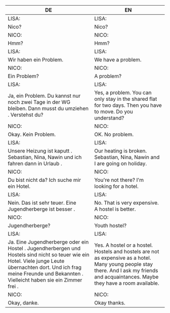|DE|EN|
|---|---|
|LISA:|LISA:|
|Nico?|Nico?|
|NICO:|NICO:|
|Hmm?|Hmm?|
|LISA:|LISA:|
|Wir haben ein Problem.|We have a problem.|
|NICO:|NICO:|
|Ein Problem?|A problem?|
|LISA:|LISA:|
|Ja, ein Problem. Du kannst  nur noch zwei Tage in der WG bleiben. Dann musst du umziehen . Verstehst  du?|Yes, a problem. You can only stay in the shared flat for two days. Then you have to move. Do you understand?|
|NICO:|NICO:|
|Okay. Kein Problem.|OK. No problem.|
|LISA:|LISA:|
|Unsere Heizung  ist kaputt . Sebastian, Nina, Nawin und ich fahren dann in Urlaub .|Our heating is broken. Sebastian, Nina, Nawin and I are going on holiday.|
|NICO:|NICO:|
|Du bist nicht da? Ich suche mir ein Hotel.|You're not there? I'm looking for a hotel.|
|LISA:|LISA:|
|Nein. Das ist sehr teuer. Eine Jugendherberge  ist besser .|No. That is very expensive. A hostel is better.|
|NICO:|NICO:|
|Jugendherberge?|Youth hostel?|
|LISA:|LISA:|
|Ja. Eine Jugendherberge oder ein Hostel . Jugendherbergen und Hostels sind nicht so teuer wie ein Hotel. Viele junge Leute übernachten dort. Und ich frag meine Freunde und Bekannten . Vielleicht  haben sie ein Zimmer frei .|Yes. A hostel or a hostel. Hostels and hostels are not as expensive as a hotel. Many young people stay there. And I ask my friends and acquaintances. Maybe they have a room available.|
|NICO:|NICO:|
|Okay, danke.|Okay thanks.|
